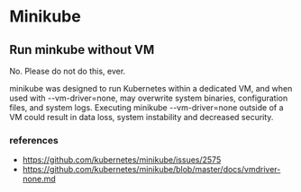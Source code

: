# Minikube

## Run minkube without VM

No. Please do not do this, ever.

minikube was designed to run Kubernetes within a dedicated VM, and when used with --vm-driver=none, may overwrite system binaries, configuration files, and system logs. Executing minikube --vm-driver=none outside of a VM could result in data loss, system instability and decreased security.

### references

- https://github.com/kubernetes/minikube/issues/2575
- https://github.com/kubernetes/minikube/blob/master/docs/vmdriver-none.md